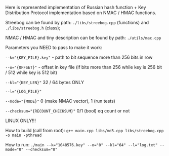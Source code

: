 Here is represented implementation of Russian hash function + Key Distribution Protocol implementation based on NMAC / HMAC functions.

Streebog can be found by path: `./libs/streebog.cpp` (functions) and `./libs/streebog.h` (class);

NMAC / HMAC and tiny description can be found by path: `./utils/mac.cpp`

Parameters you NEED to pass to make it work:

`--k="{KEY_FILE}.key"` - path to bit sequence more than 256 bits in row

`--o="{OFFSET}"` - offset in key file (if bits more than 256 while key is 256 bit / 512 while key is 512 bit)

`--kl="{KEY_LEN}"` 32 / 64 bytes ONLY

`--l="{LOG_FILE}"`

`--mode="{MODE}"` 0 (make NMAC vector), 1 (run tests)

`--checksum="{RECOUNT_CHECKSUM}"` 0/1 (bool) eq count or not

LINUX ONLY!!!

How to build (call from root):
`g++ main.cpp libs/md5.cpp libs/streebog.cpp -o main -pthread`

How to run:
`./main --k="1048576.key" --o="0" --kl="64" --l="log.txt" --mode="0" --checksum="0"`
